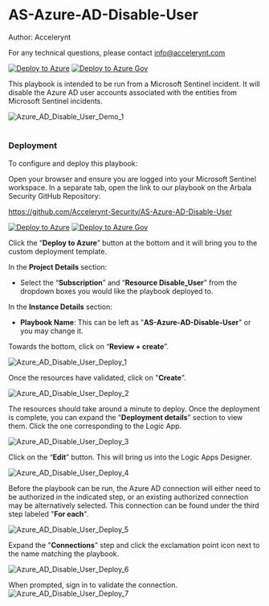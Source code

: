 # AS-Azure-AD-Disable-User
Author: Accelerynt

For any technical questions, please contact info@accelerynt.com  

[![Deploy to Azure](https://aka.ms/deploytoazurebutton)](https://portal.azure.com/#create/Microsoft.Template/uri/https%3A%2F%2Fraw.githubusercontent.com%2FAzure%2FAzure-Sentinel%2Fmaster%2FPlaybooks%2FAS-Azure-AD-Disable-User%2Fazuredeploy.json)
[![Deploy to Azure Gov](https://aka.ms/deploytoazuregovbutton)](https://portal.azure.us/#create/Microsoft.Template/uri/https%3A%2F%2Fraw.githubusercontent.com%2FAzure%2FAzure-Sentinel%2Fmaster%2FPlaybooks%2FAS-Azure-AD-Disable-User%2Fazuredeploy.json)    

This playbook is intended to be run from a Microsoft Sentinel incident. It will disable the Azure AD user accounts associated with the entities from Microsoft Sentinel incidents.

![Azure_AD_Disable_User_Demo_1](Images/Azure_AD_Disable_User_Demo_1.png)


#
### Deployment

To configure and deploy this playbook:

Open your browser and ensure you are logged into your Microsoft Sentinel workspace. In a separate tab, open the link to our playbook on the Arbala Security GitHub Repository:

https://github.com/Accelerynt-Security/AS-Azure-AD-Disable-User

[![Deploy to Azure](https://aka.ms/deploytoazurebutton)](https://portal.azure.com/#create/Microsoft.Template/uri/https%3A%2F%2Fraw.githubusercontent.com%2FAzure%2FAzure-Sentinel%2Fmaster%2FPlaybooks%2FAS-Azure-AD-Disable-User%2Fazuredeploy.json)
[![Deploy to Azure Gov](https://aka.ms/deploytoazuregovbutton)](https://portal.azure.us/#create/Microsoft.Template/uri/https%3A%2F%2Fraw.githubusercontent.com%2FAzure%2FAzure-Sentinel%2Fmaster%2FPlaybooks%2FAS-Azure-AD-Disable-User%2Fazuredeploy.json)

Click the “**Deploy to Azure**” button at the bottom and it will bring you to the custom deployment template.

In the **Project Details** section:

* Select the “**Subscription**” and “**Resource Disable_User**” from the dropdown boxes you would like the playbook deployed to.  

In the **Instance Details** section:  
                                                  
* **Playbook Name**: This can be left as "**AS-Azure-AD-Disable-User**" or you may change it. 

Towards the bottom, click on “**Review + create**”. 

![Azure_AD_Disable_User_Deploy_1](Images/Azure_AD_Disable_User_Deploy_1.png)

Once the resources have validated, click on "**Create**".

![Azure_AD_Disable_User_Deploy_2](Images/Azure_AD_Disable_User_Deploy_2.png)

The resources should take around a minute to deploy. Once the deployment is complete, you can expand the "**Deployment details**" section to view them.
Click the one corresponding to the Logic App.

![Azure_AD_Disable_User_Deploy_3](Images/Azure_AD_Disable_User_Deploy_3.png)

Click on the “**Edit**” button. This will bring us into the Logic Apps Designer.

![Azure_AD_Disable_User_Deploy_4](Images/Azure_AD_Disable_User_Deploy_4.png)

Before the playbook can be run, the Azure AD connection will either need to be authorized in the indicated step, or an existing authorized connection may be alternatively selected. This connection can be found under the third step labeled "**For each**".

![Azure_AD_Disable_User_Deploy_5](Images/Azure_AD_Disable_User_Deploy_5.png)

Expand the "**Connections**" step and click the exclamation point icon next to the name matching the playbook.
                                                                                                
![Azure_AD_Disable_User_Deploy_6](Images/Azure_AD_Disable_User_Deploy_6.png)

When prompted, sign in to validate the connection.                                                                                                
![Azure_AD_Disable_User_Deploy_7](Images/Azure_AD_Disable_User_Deploy_7.png)
